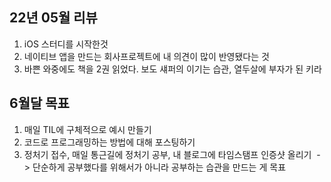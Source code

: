 ## 22년 05월 리뷰

1. iOS 스터디를 시작한것
2. 네이티브 앱을 만드는 회사프로젝트에 내 의견이 많이 반영됐다는 것
3. 바쁜 와중에도 책을 2권 읽었다. 보도 섀퍼의 이기는 습관, 열두살에 부자가 된 키라

## 6월달 목표 

1. 매일 TIL에 구체적으로 예시 만들기
2. 코드로 프로그래밍하는 방법에 대해 포스팅하기
3. 정처기 접수, 매일 통근길에 정처기 공부, 내 블로그에 타임스탬프 인증샷 올리기
    -> 단순하게 공부했다를 위해서가 아니라 공부하는 습관을 만드는 게 목표
